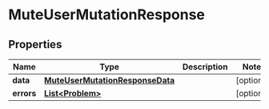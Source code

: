 

# MuteUserMutationResponse


## Properties

| Name | Type | Description | Notes |
|------------ | ------------- | ------------- | -------------|
|**data** | [**MuteUserMutationResponseData**](MuteUserMutationResponseData.md) |  |  [optional] |
|**errors** | [**List&lt;Problem&gt;**](Problem.md) |  |  [optional] |



